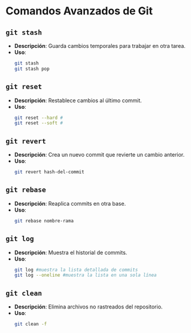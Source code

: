 # Comandos Avanzados de Git

## `git stash`
- **Descripción**: Guarda cambios temporales para trabajar en otra tarea.
- **Uso**:
  ```bash
  git stash
  git stash pop

## `git reset`
- **Descripción**: Restablece cambios al último commit.
- **Uso**:
  ```bash
  git reset --hard #
  git reset --soft #

## `git revert`
- **Descripción**: Crea un nuevo commit que revierte un cambio anterior.
- **Uso**:
  ```bash
  git revert hash-del-commit

## `git rebase`
- **Descripción**: Reaplica commits en otra base.
- **Uso**:
  ```bash
  git rebase nombre-rama

## `git log`
- **Descripción**: Muestra el historial de commits.
- **Uso**:
  ```bash
  git log #muestra la lista detallada de commits
  git log --oneline #muestra la lista en una sola línea

## `git clean`
- **Descripción**: Elimina archivos no rastreados del repositorio.
- **Uso**:
  ```bash
  git clean -f